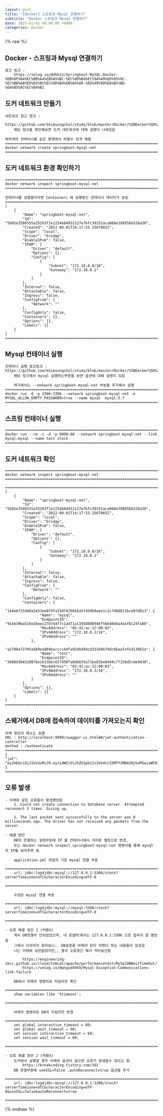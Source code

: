 ```yaml
---
layout: post
title: "[Docker] 스프링과 Mysql 연결하기"
subtitle: "Docker 스프링과 Mysql 연결하기"
date: 2023-01-01 00:00:00 +0900
categories: Docker
---
```

{% raw %}
## Docker - 스프링과 Mysql 연결하기  
	참고 링크 :  
		https://velog.io/@dhk22/Springboot-MySQL-Docker-%EB%8F%84%EC%BB%A4%EB%A5%BC-%EC%9D%B4%EC%9A%A9%ED%95%9C-%EC%BB%A8%ED%85%8C%EC%9D%B4%EB%84%88-%ED%99%98%EA%B2%BD-%EA%B5%AC%EC%84%B1  
  
## 도커 네트워크 만들기  
	네트워크 참고 링크 :  
		https://github.com/kkimsungchul/study/blob/master/Docker/%5BDocker%5D%20%EB%8F%84%EC%BB%A4%20%EB%84%A4%ED%8A%B8%EC%9B%8C%ED%81%AC%20%EB%A7%8C%EB%93%A4%EA%B8%B0.txt  
		해당 링크를 확인해보면 도커 네트워크에 대해 설명이 나와있음  
  
	여러개의 컨테이너를 같은 환경에서 띄울수 있게 해줌  
	======================================================================================================  
	docker network create springboot-mysql-net  
	======================================================================================================  
  
## 도커 네트워크 환경 확인하기  
  
	======================================================================================================  
	docker network inspect springboot-mysql-net  
	======================================================================================================  
  
	컨테이너를 실행중이라면 Containers 에 실행중인 컨테이너 데이터가 보임  
	======================================================================================================  
	[  
		{  
			"Name": "springboot-mysql-net",  
			"Id": "5b01e3506555a35263f1e1254b84931127e7bfc30331aca988e39895bb528a30",  
			"Created": "2022-08-01T14:17:53.1567865Z",  
			"Scope": "local",  
			"Driver": "bridge",  
			"EnableIPv6": false,  
			"IPAM": {  
				"Driver": "default",  
				"Options": {},  
				"Config": [  
					{  
						"Subnet": "172.18.0.0/16",  
						"Gateway": "172.18.0.1"  
					}  
				]  
			},  
			"Internal": false,  
			"Attachable": false,  
			"Ingress": false,  
			"ConfigFrom": {  
				"Network": ""  
			},  
			"ConfigOnly": false,  
			"Containers": {},  
			"Options": {},  
			"Labels": {}  
		}  
	]  
	======================================================================================================  
  
## Mysql 컨테이너 실행  
	컨테이너 실행 참고링크 : https://github.com/kkimsungchul/study/blob/master/Docker/%5BDocker%5D%20%EB%8F%84%EC%BB%A4%EC%9D%98%20%EC%98%88%EC%A0%9C.txt  
		해당 링크에서 mysql 실행하는부분을 보면 옵션에 대해 설명이 있음  
  
		여기에서는 --network springboot-mysql-net 부분을 추가해서 실행  
	======================================================================================================  
	docker run -d -p 3306:3306 --network springboot-mysql-net -e MYSQL_ALLOW_EMPTY_PASSWORD=true --name mysql  mysql:5.7  
	======================================================================================================  
  
## 스프링 컨테이너 실행  
  
	======================================================================================================  
	docker run --rm -i -d -p 9090:80 --network springboot-mysql-net --link mysql:mysql --name test stock  
	======================================================================================================  
  
## 도커 네트워크 확인  
	======================================================================================================  
	docker network inspect springboot-mysql-net  
	======================================================================================================  
  
	======================================================================================================  
	[  
		{  
			"Name": "springboot-mysql-net",  
			"Id": "5b01e3506555a35263f1e1254b84931127e7bfc30331aca988e39895bb528a30",  
			"Created": "2022-08-01T14:17:53.1567865Z",  
			"Scope": "local",  
			"Driver": "bridge",  
			"EnableIPv6": false,  
			"IPAM": {  
				"Driver": "default",  
				"Options": {},  
				"Config": [  
					{  
						"Subnet": "172.18.0.0/16",  
						"Gateway": "172.18.0.1"  
					}  
				]  
			},  
			"Internal": false,  
			"Attachable": false,  
			"Ingress": false,  
			"ConfigFrom": {  
				"Network": ""  
			},  
			"ConfigOnly": false,  
			"Containers": {  
				"144ebf25dd0a2e53ee8f9fa150f476016a5f459b9aee1c1c7468811bce97d813": {  
					"Name": "mysql",  
					"EndpointID": "91eb39ba516e2beac27d744f7c1ad71a11958600946f56648d4a4daf8124fa88",  
					"MacAddress": "02:42:ac:12:00:02",  
					"IPv4Address": "172.18.0.2/16",  
					"IPv6Address": ""  
				},  
				"a2788a72705ad69ea904bacccc44fa92dbd94cd333d4b79dc6baafefe313882a": {  
					"Name": "test",  
					"EndpointID": "3488d30431007be1615bbc657950fa6dbb55a71be83be04d4c77156d5cde9430",  
					"MacAddress": "02:42:ac:12:00:03",  
					"IPv4Address": "172.18.0.3/16",  
					"IPv6Address": ""  
				}  
			},  
			"Options": {},  
			"Labels": {}  
		}  
	]  
	======================================================================================================  
  
## 스웨거에서 DB에 접속하여 데이터를 가져오는지 확인  
	아래 정보의 메소드 실행  
	URL : http://localhost:9090/swagger-ui.html##/jwt-authentication-controller  
	method : /authenticate  
	======================================================================================================  
	{  
	"jwt": "eyJhbGciOiJIUzUxMiJ9.eyJzdWIiOiJhZG1pbiIsImV4cCI6MTY2MDA2NjkxMSwiaWF0IjoxNjYwMDQ4OTExfQ.xnnimfjegx_7w748VWvoiNxvuAANP_8Lpvv0Jgjrc76nKiqlBblkjrOc7VV1J_OtZPVAubM5ZhmUdDt1dn5g1A"  
	}  
	======================================================================================================  
  
## 오류 발생  
  
	- 아래와 같은 오류들이 발생했었음  
		1. Could not create connection to database server. Attempted reconnect 3 times. Giving up.  
  
		2. The last packet sent successfully to the server was 0 milliseconds ago. The driver has not received any packets from the server.  
  
	- 해결 방안  
		DB의 연결하는 설정부분에 IP 를 컨테이너에서 지어준 별칭으로 변경,  
		또는 docker network inspect springboot-mysql-net 명령어를 통해 mysql 의 IP를 넣어주면 됨  
  
		application.yml 파일의 기존 mysql 연결 부분  
		======================================================================================================  
		url: jdbc:log4jdbc:mysql://127.0.0.1:3306/stock?serverTimezone=UTC&characterEncoding=UTF-8  
		======================================================================================================  
  
		수정된 mysql 연결 부분  
		======================================================================================================  
		url: jdbc:log4jdbc:mysql://mysql:3306/stock?serverTimezone=UTC&characterEncoding=UTF-8  
		======================================================================================================  
  
	- 오류 해결 방안 1 (적용X)  
		계속 DB연결이 안되었었으며, 내 로컬PC에서는 127.0.0.1:3306 으로 접속이 잘 됐었음  
		그래서 이것저것 찾아보니.. DB설정을 바꿔야 된다 어쩐다 하는 내용들이 있었음  
		나는 아래와 상관없었지만,, 결국 오류였긴 해서 적어놓긴함  
  
			https://engineering-skcc.github.io/cloud/tomcat/apache/performancetest/MySqlDBWaitTimeOut/  
			https://velog.io/@wngud4950/Mysql-Exception-Communications-link-failure  
  
		DB에서 아래의 명령어로 타임아웃 확인  
		======================================================================================================  
		show variables like '%timeout';  
		======================================================================================================  
  
		아래의 명령어로 DB의 타임아웃 변경  
		======================================================================================================  
		set global interactive_timeout = 60;  
		set global wait_timeout = 60;  
		set session interactive_timeout = 60;  
		set session wait_timeout = 60;  
		======================================================================================================  
  
	- 오류 해결 방안 2 (적용X)  
		도커에서 실행할 경우 아래의 옵션이 없으면 오류가 발생할수 있다고 함.  
			https://breakcoding.tistory.com/392  
		DB 연결부분에 useSSL=false ,autoReconnect=true 옵션을 추가  
		======================================================================================================  
		url: jdbc:log4jdbc:mysql://127.0.0.1:3306/stock?serverTimezone=UTC&characterEncoding=UTF-8&useSSL=false&autoReconnect=true  
		======================================================================================================                                                                                                                                                                                                                                                                                                                                                                                                                                                                                                                                                                                                                                                                                                                                                                                                                                                                                                                                                                                                                                                                                                                                                                                                                                                                                                                                                                                                                                                                                                                                                                                                                                                                                                                                                                                                                                                                                                                                                                                                                                                                                                                                                                                                                                                                                                                                                                                                                                                                                                                                                                                                                                                                                                                                                                                                                                                                                                                                                                                                                                                                                                                                                                                                                                                                                                                                                                                                                                                                                                                                                                                                                                                                                                                                                                                                                                                                                                                                                                                                                                                                                                                                                                                                                                                                                                                                                                                                                                                                                                                                                                                                                                                                                                                                                                                                                                                                                                                                                                                                                                                                                                                                                                                                                                                                                                                                                                                                                                                                                                                                                                                                                                                                                                                                                                                                                                                                                                                                                                                                                                                                                                                                                                                                                                                                                                                                                                                                                                                                                                                                                                                                                                                                                                                                                                                                                                                                                                                                                                                                                                                                                                                                                                                                                                                                                                                                                                                                                                                                                                                                                                                                                                                                                                                                                                                                                                                                                                                                                                                                                                                                                                                                                                                                                                                                                                                                                                                                                                                                                                                                                                                                                     

{% endraw %}
